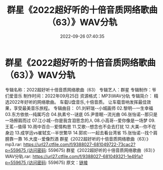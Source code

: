 ﻿---
title: 群星《2022超好听的十倍音质网络歌曲（63）》WAV分轨
date: 2022-09-26 07:40:35
categories: WAV车载音乐、镜像
tags: 华语中文
---
# 群星《2022超好听的十倍音质网络歌曲（63）》WAV分轨

专辑名称：2022超好听十倍音质网络歌曲（63）
专辑艺人：群星
专辑制作：爷们爱音乐
制作时间：2022年09月25日
资源格式：MP3\WAV分轨
专辑简介：
精选2022年好听的网络歌曲。
车载U盘音乐,十倍音质。
让车载音响发挥最佳效果，享受最美音乐旅程。
专辑曲目：
01.刘轩瑞--小城画师
02.黎明--一生幸福
03.东方依依--纯属巧合
04.执素兮--谜底
05.尹昔眠--流光曲
06.张怡诺--那只是一场擦肩而过
07.江小城--你是我含泪思念的人
08.小高哥--爱你像是一场梦
09.王茗--值得
10.雨中百合--爱情构思
11.艾歌--想念也不会去打扰
12.大美--你不在身边
13.成学迅vs崔轼玄--半世繁华
14.郭欢--一起去看台湾省
15.张怡诺--找个肩膀靠一靠
16.大度--爱像烈酒
群星《2022超好听的十倍音质网络歌曲（63）》mp3.rar: https://url27.ctfile.com/f/9388027-681049722-73cac2?p=559675 (访问密码:
559675)
群星《2022超好听的十倍音质网络歌曲（63）》WAV分轨.rar: https://url27.ctfile.com/f/9388027-681049321-1e491a?p=559675 (访问密码:
559675)
原文：[链接](https://blog.sina.com.cn/s/blog_1647c7e7601030zly.html)